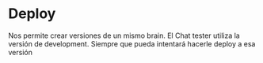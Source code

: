 # Deploy
Nos permite crear versiones de un mismo brain. El Chat tester utiliza la versión de development. Siempre que pueda intentará hacerle deploy a esa versión

